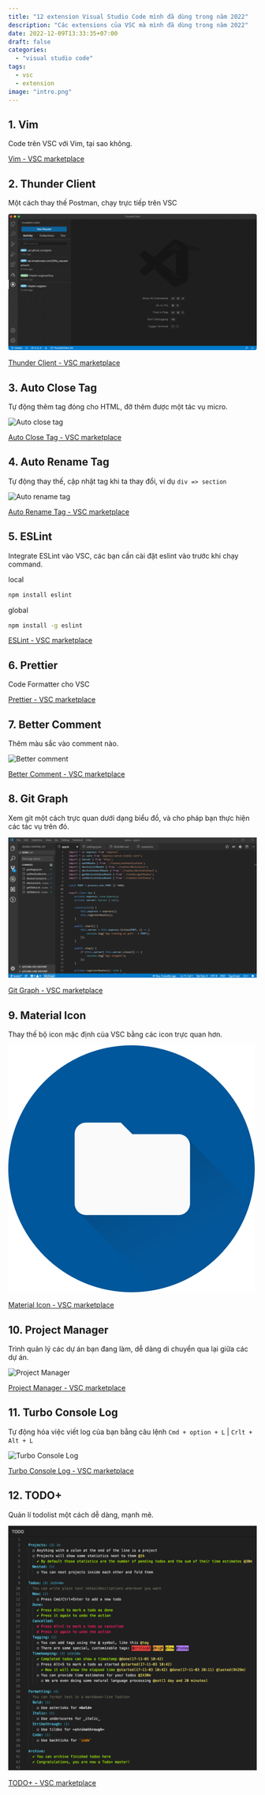 ```yaml
---
title: "12 extension Visual Studio Code mình đã dùng trong năm 2022"
description: "Các extensions của VSC mà mình đã dùng trong năm 2022"
date: 2022-12-09T13:33:35+07:00
draft: false
categories:
  - "visual studio code"
tags:
  - vsc
  - extension
image: "intro.png"
---
```


## 1. Vim

Code trên VSC với Vim, tại sao không.

[Vim - VSC marketplace](https://marketplace.visualstudio.com/items?itemName=vscodevim.vim)

## 2. Thunder Client

Một cách thay thế Postman, chạy trực tiếp trên VSC

![Thunder Client](thunder-client.gif)

[Thunder Client - VSC marketplace](https://marketplace.visualstudio.com/items?itemName=rangav.vscode-thunder-client)

## 3. Auto Close Tag

Tự động thêm tag đóng cho HTML, đỡ thêm được một tác vụ micro.

![Auto close tag](https://github.com/formulahendry/vscode-auto-close-tag/raw/HEAD/images/usage.gif)

[Auto Close Tag - VSC marketplace](https://marketplace.visualstudio.com/items?itemName=formulahendry.auto-close-tag)

## 4. Auto Rename Tag

Tự động thay thế, cập nhật tag khi ta thay đổi, ví dụ `div => section`

![Auto rename tag](https://github.com/formulahendry/vscode-auto-rename-tag/raw/HEAD/images/usage.gif)

[Auto Rename Tag - VSC marketplace](https://marketplace.visualstudio.com/items?itemName=formulahendry.auto-rename-tag)

## 5. ESLint

Integrate ESLint vào VSC, các bạn cần cài đặt eslint vào trước khi chạy command.

local

```bash
npm install eslint
```

global

```bash
npm install -g eslint
```

[ESLint - VSC marketplace](https://marketplace.visualstudio.com/items?itemName=dbaeumer.vscode-eslint)

## 6. Prettier

Code Formatter cho VSC

[Prettier - VSC marketplace](https://marketplace.visualstudio.com/items?itemName=esbenp.prettier-vscode)

## 7. Better Comment

Thêm màu sắc vào comment nào.

![Better comment](https://github.com/aaron-bond/better-comments/raw/HEAD/images/better-comments.PNG)

[Better Comment - VSC marketplace](https://marketplace.visualstudio.com/items?itemName=aaron-bond.better-comments)

## 8. Git Graph

Xem git một cách trực quan dưới dạng biểu đồ, và cho pháp bạn thực hiện các tác vụ trên đó.

![Git Graph](https://github.com/mhutchie/vscode-git-graph/raw/master/resources/demo.gif)

[Git Graph - VSC marketplace](https://marketplace.visualstudio.com/items?itemName=mhutchie.git-graph)

## 9. Material Icon

Thay thế bộ icon mặc định của VSC bằng các icon trực quan hơn.

![Material Icon](https://raw.githubusercontent.com/PKief/vscode-material-icon-theme/main/logo.png)

[Material Icon - VSC marketplace](https://marketplace.visualstudio.com/items?itemName=PKief.material-icon-theme)

## 10. Project Manager

Trình quản lý các dự án bạn đang làm, dễ dàng di chuyển qua lại giữa các dự án.

![Project Manager](https://raw.githubusercontent.com/alefragnani/vscode-project-manager/master/images/vscode-project-manager-logo-readme.png)

[Project Manager - VSC marketplace](https://marketplace.visualstudio.com/items?itemName=alefragnani.project-manager)

## 11. Turbo Console Log

Tự động hóa việc viết log của bạn bằng câu lệnh `Cmd + option + L` | `Crlt + Alt + L`

![Turbo Console Log](https://image.ibb.co/dysw7p/insert_log_message.gif)

[Turbo Console Log - VSC marketplace](https://marketplace.visualstudio.com/items?itemName=ChakrounAnas.turbo-console-log)

## 12. TODO+

Quản lí todolist một cách dễ dàng, mạnh mẽ.

![TODO+](https://github.com/fabiospampinato/vscode-todo-plus/raw/HEAD/resources/demo/syntax.png)

[TODO+ - VSC marketplace](https://marketplace.visualstudio.com/items?itemName=fabiospampinato.vscode-todo-plus)
